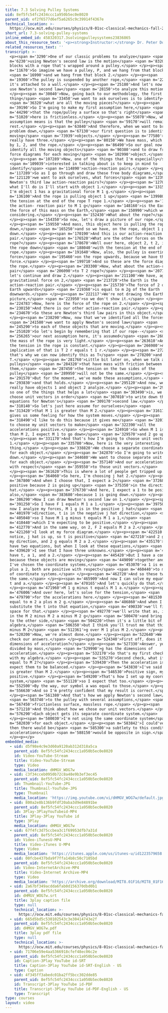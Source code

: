 ```yaml
---
title: 7.3 Solving Pulley Systems
uid: 8ef5fc54fc2434ccc1a950b5ec0e8020
parent_uid: ef2f6577d6ef5a6265c9c39914f4367e
technical_location: >-
  https://ocw.mit.edu/courses/physics/8-01sc-classical-mechanics-fall-2016/week-2-newtons-laws/7.3-solving-pulley-systems/7.3-solving-pulley-systems
short_url: 7.3-solving-pulley-systems
inline_embed_id: 458320317.3solvingpulleysystems23836865
about_this_resource_text: '<p><strong>Instructor:</strong> Dr. Peter Dourmashkin</p>'
related_resources_text: ''
transcript: >-
  <p><span m='3290'>One of our classic problems to analyze</span> <span
  m='6230'>using Newton's second law is the motion</span> <span m='8320'>of two
  blocks with a rope that's wrapped around a pulley.</span> </p><p><span
  m='11670'>So imagine we have a pulley, P, and we hang from that block 1</span>
  <span m='16990'>and we hang from that block 2.</span> </p><p><span
  m='19360'>The pulley is suspended by another rope,</span> <span m='22480'>and
  it's attached to a wall.</span> </p><p><span m='25180'>And let's now try to
  use Newton's second law</span> <span m='28150'>to analyze this motion.</span>
  </p><p><span m='30040'>Now, going back to our methodology, the first
  thing</span> <span m='33450'>we want to ask ourselves is to identify</span>
  <span m='36320'>what are all the moving pieces?</span> </p><p><span
  m='39190'>So I'm going to make my first assumption here,</span> <span
  m='44290'>that the rope/pulley a surface so that's right</span> <span
  m='51020'>here is frictionless.</span> </p><p><span m='55070'>Now, what that
  assumption means is that the pulley</span> <span m='59170'>will remain at
  rest.</span> </p><p><span m='63840'>And therefore, when we want to break this
  problem down,</span> <span m='67130'>our first question is to identify all the
  moving</span> <span m='73939'>objects.</span> </p><p><span m='77580'>And so we
  really have three.</span> </p><p><span m='80150'>We have mass, which we label
  by 1, 2, and the rope.</span> </p><p><span m='86490'>So our goal now is to
  identify all the moving objects</span> <span m='90380'>and to draw free body
  force diagrams for each moving</span> <span m='102990'>object.</span>
  </p><p><span m='107289'>Now, one of the things that I'm especially</span>
  <span m='109039'>interested in talking about is to keep in mind to
  identify</span> <span m='114890'>action-reaction pairs.</span> </p><p><span
  m='117289'>So as I go through and draw these free body diagrams,</span> <span
  m='121120'>we want to ask ourselves, what forces</span> <span m='123950'>form
  Newton's third law action-reaction pairs?</span> </p><p><span m='127090'>So
  what I'll do is I'll start with object 1.</span> </p><p><span m='131590'>Now,
  I'm object 1 has a gravitational force M 1 g.</span> </p><p><span
  m='136100'>And the rope is pulling object 1 up</span> <span m='139980'>with
  the tension at the end of the rope T rope 1.</span> </p><p><span m='144560'>So
  the action- reaction pair to M 1 g</span> <span m='148160'>is the Earth, is
  the force of this mass on the Earth,</span> <span m='150990'>which we're not
  considering.</span> </p><p><span m='152430'>What about the rope?</span>
  </p><p><span m='154350'>So now, let's draw a picture of our rope.</span>
  </p><p><span m='159550'>And mass, this object here is pulling the rope
  down,</span> <span m='165250'>and so we have, on the rope, object 1 pulling it
  down.</span> </p><p><span m='170190'>And this is our action-reaction
  pair.</span> </p><p><span m='176520'>What are the other forces on the
  rope?</span> </p><p><span m='178670'>Well over here, object 2, t 2, is pulling
  the rope down</span> <span m='188040'>with the tension at the end of that
  rope.</span> </p><p><span m='191640'>Now, also, the pulley is exerting a
  force</span> <span m='195460'>on the rope upwards, because we have that
  force.</span> </p><p><span m='199710'>And so these are the force diagrams on
  the rope.</span> </p><p><span m='203300'>Now, what about the action-reaction
  pair</span> <span m='206090'>to T 2 rope?</span> </p><p><span m='207770'>Well,
  let's continue and draw 2.</span> </p><p><span m='211100'>We have, again,
  gravitational force on 2,</span> <span m='213720'>the Earth is the
  action-reaction pair.</span> </p><p><span m='215730'>The force of 2 on the
  Earth upwards</span> <span m='219360'>is equal to m 2g of the Earth
  downwards.</span> </p><p><span m='222117'>We're not drawing the Earth in this
  picture,</span> <span m='223950'>so we don't show it.</span> </p><p><span
  m='224783'>Now, here is the force of the rope on 2.</span> </p><p><span
  m='230150'>And there is our other action-reaction pair.</span> </p><p><span
  m='234670'>So these are Newton's third law pairs in this object.</span>
  </p><p><span m='238290'>Now, now that we've identified all the forces,</span>
  <span m='241580'>we want to apply Newton's second law</span> <span
  m='245290'>to each of these objects that are moving.</span> </p><p><span
  m='251020'>So let's begin by remembering that if our rope--</span> <span
  m='256265'>our next assumption here, it's assumed</span> <span m='260390'>that
  the mass of the rope is very light.</span> </p><p><span m='263610'>And then
  the tension in the rope is constant.</span> </p><p><span m='266980'>And the
  implication of that is T 2 r equals t 1 r.</span> </p><p><span m='272290'>And
  that's why we can now identify this as T</span> <span m='278200'>and that as
  T.</span> </p><p><span m='281760'>Little bit later on, when we talk about
  pulleys</span> <span m='284320'>that have mass with friction between
  them,</span> <span m='287450'>the tension on the two sides of the
  pulley</span> <span m='289950'>will not be the same.</span> </p><p><span
  m='291570'>But for the moment, we've made these assumptions,</span> <span
  m='293830'>and that holds.</span> </p><p><span m='295120'>And now, we just
  really have objects 1 and object 2 analyze.</span> </p><p><span m='299900'>And
  so one of the things that helps a lot</span> <span m='303490'>is, we need to
  choose unit vectors in order</span> <span m='307010'>to write down the vector
  equations for Newton's</span> <span m='309170'>second law.</span> </p><p><span
  m='310140'>So let's just here assume for ourselves</span> <span
  m='313420'>that M 1 is greater than M 2.</span> </p><p><span m='316170'>This
  gives us some feeling for how the system moves.</span> </p><p><span
  m='318490'>I like to do this because it gives me</span> <span m='320110'>a way
  to choose my unit vectors to make</span> <span m='322390'>all the
  accelerations positive.</span> </p><p><span m='324910'>So when M 1 is bigger
  than M 2, I expect M 1 to go down</span> <span m='329570'>and 2 go up.</span>
  </p><p><span m='331170'>And that's how I'm going to choose unit vectors j hat
  1.</span> </p><p><span m='335780'>Now, here is the very interesting
  thing.</span> </p><p><span m='338820'>We choose a separate coordinate system
  for each object.</span> </p><p><span m='342870'>So I'm going to write that
  down.</span> </p><p><span m='344680'>We want to choose separate unit vectors
  for each object.</span> </p><p><span m='357140'>And our accelerations will be
  with respect</span> <span m='359550'>to those unit vectors.</span>
  </p><p><span m='361620'>This is where a lot of people get tripped up.</span>
  </p><p><span m='364060'>So here, I'm choosing j hat 2.</span> </p><p><span
  m='367800'>And when I choose that, I expect a 2</span> <span m='372680'>to be
  positive because 2 is going up</span> <span m='375350'>in the direction of j
  hat.</span> </p><p><span m='376730'>And here, I expect a 1 to be positive
  also,</span> <span m='383680'>because 1 is going down.</span> </p><p><span
  m='386290'>Now I can draw Newton's second law on 1.</span> </p><p><span
  m='391250'>So I have F 1 equals M 1 a 1.</span> </p><p><span m='397500'>And
  now I analyze my forces, M 1 g is in the positive j hat</span> <span
  m='401970'>direction, t is in the negative j hat direction,</span> <span
  m='405040'>so I have M 1 g minus t equals M 1 a 1,</span> <span
  m='410440'>which I'm expecting to be positive.</span> </p><p><span
  m='412770'>And in the same way, on 2, F 2 equals M 2 a 2.</span> </p><p><span
  m='421260'>I look at my force diagram.</span> </p><p><span m='422510'>Now,
  notice, j hat is up, so t is positive</span> <span m='427210'>and 2 g is minus
  my direction, and 2 g equals M 2 a 2.</span> </p><p><span m='435170'>So I now
  have two equations, but when I look at these equations,</span> <span
  m='439620'>I see that I have three unknowns.</span> </p><p><span m='441880'>I
  have t, a 1, and a 2.</span> </p><p><span m='445420'>But I have a constraint,
  because these objects are moving</span> <span m='449090'>together and the way
  I've chosen the coordinate systems,</span> <span m='453070'>a 1 is equal to
  plus a 2, both are positive with respect</span> <span m='460440'>to my choice
  of coordinate systems.</span> </p><p><span m='462720'>And so these two as are
  the same.</span> </p><p><span m='465909'>And now I can solve my equations for
  t and a.</span> </p><p><span m='470165'>And let's quickly do that.</span>
  </p><p><span m='471960'>M 1 g minus t equals M 1 a.</span> </p><p><span
  m='476006'>And over here, let's solve for the tension,</span> <span
  m='479790'>for the accelerations here.</span> </p><p><span m='481530'>T is
  equal to m 2 a plus m 2 g.</span> </p><p><span m='486860'>And when I
  substitute the t into that equation,</span> <span m='490330'>we'll find some
  space for that.</span> </p><p><span m='492770'>we'll write that as, if I put
  in the M 2 minus M 2 a minus M 2 g</span> <span m='500470'>and bring the M 2 a
  to the other side,</span> <span m='504220'>then it's a little bit of
  algebra,</span> <span m='506350'>but I think you'll trust me that this is M 1
  minus M 2</span> <span m='512361'>g over M 1 plus M 2.</span> </p><p><span
  m='520200'>Now, we're almost done.</span> </p><p><span m='522640'>We need to
  check our answers.</span> </p><p><span m='524340'>First off, does it have the
  dimensions of acceleration?</span> </p><p><span m='527330'>Answer, yes, mass
  divided by mass,</span> <span m='529990'>g has the dimensions of
  acceleration.</span> </p><p><span m='532170'>So that's my first check always
  with my algebra.</span> </p><p><span m='535270'>Second check, what if M 1 is
  equal to M 2?</span> </p><p><span m='539430'>Then the acceleration is 0, I
  expect them to be balanced.</span> </p><p><span m='543830'>I've said that M 1
  is greater than M 2.</span> </p><p><span m='546530'>Positive sign, my A is
  positive.</span> </p><p><span m='549200'>That's how I set up my coordinate
  system,</span> <span m='551120'>so I expect that too.</span> </p><p><span
  m='552500'>By the way, our symbol a was equal to those.</span> </p><p><span
  m='556630'>And so I'm pretty confident that my result is correct.</span>
  </p><p><span m='561380'>And that's how we apply Newton's second law</span>
  <span m='563740'>to the pulley with several assumptions,</span> <span
  m='567450'>frictionless surface, massless rope.</span> </p><p><span
  m='571210'>And think about how we chose our unit vectors.</span> </p><p><span
  m='576290'>Each object gets its separate coordinate system.</span>
  </p><p><span m='580030'>I'm not using the same coordinate system</span> <span
  m='582030'>for each object.</span> </p><p><span m='583842'>I could've, but
  then there would be</span> <span m='585300'>a subtlety to this condition, the
  accelerations</span> <span m='588150'>would be opposite in sign.</span>
  </p><p></p>
embedded_media:
  - uid: d5f98e4c9e3d60a9120ab312d318a5ca
    parent_uid: 8ef5fc54fc2434ccc1a950b5ec0e8020
    id: Video-YouTube-Stream
    title: Video-YouTube-Stream
    type: Video
    media_location: dHMGV_WOG7w
  - uid: c3f34cceb0950b72c8a48e9b3ef3ec45
    parent_uid: 8ef5fc54fc2434ccc1a950b5ec0e8020
    id: Thumbnail-YouTube-JPG
    title: Thumbnail-YouTube-JPG
    type: Thumbnail
    media_location: 'https://img.youtube.com/vi/dHMGV_WOG7w/default.jpg'
  - uid: 800a2e8b136b9fdf20aba3d9e84891be
    parent_uid: 8ef5fc54fc2434ccc1a950b5ec0e8020
    id: 3Play-3PlayYouTubeid-MP4
    title: 3Play-3Play YouTube id
    type: 3Play
    media_location: dHMGV_WOG7w
  - uid: 67f4fc3d75ccbea3c1f69953dfb7a31d
    parent_uid: 8ef5fc54fc2434ccc1a950b5ec0e8020
    id: Video-iTunesU-MP4
    title: Video-iTunes U-MP4
    type: Video
    media_location: 'https://itunes.apple.com/us/itunes-u/id1223579658'
  - uid: 00fcbe437bda9f7ffa14b8c50c7105bd
    parent_uid: 8ef5fc54fc2434ccc1a950b5ec0e8020
    id: Video-InternetArchive-MP4
    title: Video-Internet Archive-MP4
    type: Video
    media_location: 'https://archive.org/download/MIT8.01F16/MIT8_01F16_L07v03_360p.mp4'
  - uid: 2a67bf349acdda6fab0d156370dbd0b1
    parent_uid: 8ef5fc54fc2434ccc1a950b5ec0e8020
    id: dHMGV_WOG7w.srt
    title: 3play caption file
    type: null
    technical_location: >-
      https://ocw.mit.edu/courses/physics/8-01sc-classical-mechanics-fall-2016/week-2-newtons-laws/7.3-solving-pulley-systems/7.3-solving-pulley-systems/dHMGV_WOG7w.srt
  - uid: 665d5bd5c530102543c3e30414743e2f
    parent_uid: 8ef5fc54fc2434ccc1a950b5ec0e8020
    id: dHMGV_WOG7w.pdf
    title: 3play pdf file
    type: null
    technical_location: >-
      https://ocw.mit.edu/courses/physics/8-01sc-classical-mechanics-fall-2016/week-2-newtons-laws/7.3-solving-pulley-systems/7.3-solving-pulley-systems/dHMGV_WOG7w.pdf
  - uid: 71706e59e4aa5366918cfef48ec06c2e
    parent_uid: 8ef5fc54fc2434ccc1a950b5ec0e8020
    id: Caption-3Play YouTube id-SRT
    title: Caption-3Play YouTube id-SRT-English - US
    type: Caption
  - uid: 4f345ff3abedc01ba2ff5bcc302dde85
    parent_uid: 8ef5fc54fc2434ccc1a950b5ec0e8020
    id: Transcript-3Play YouTube id-PDF
    title: Transcript-3Play YouTube id-PDF-English - US
    type: Transcript
type: courses
layout: video
---
```

